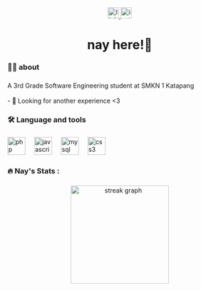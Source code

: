 <div align="center">
  <a href="https://www.linkedin.com/in/nayla-anisya-tagore-b9582b318" target="_blank">
    <img src="https://img.shields.io/static/v1?message=LinkedIn&logo=linkedin&label=&color=0077B5&logoColor=white&labelColor=&style=for-the-badge" height="25" alt="linkedin logo"  />
  </a>
  <a href="https://www.instagram.com/e.nayz/" target="_blank">
    <img src="https://img.shields.io/static/v1?message=Instagram&logo=instagram&label=&color=E4405F&logoColor=white&labelColor=&style=for-the-badge" height="25" alt="instagram logo"  />
  </a>
</div>

###

<h1 align="center">nay here!👋</h1>

###

<h3 align="left">👩‍💻  about</h3>

###

<p align="left">A 3rd Grade Software Engineering student at SMKN 1 Katapang <br><br>- 🔭 Looking for another experience <3</p>

###

<h3 align="left">🛠 Language and tools</h3>

###

<div align="left">
  <img src="https://cdn.jsdelivr.net/gh/devicons/devicon/icons/php/php-original.svg" height="40" alt="php logo"  />
  <img width="12" />
  <img src="https://cdn.jsdelivr.net/gh/devicons/devicon/icons/javascript/javascript-original.svg" height="40" alt="javascript logo"  />
  <img width="12" />
  <img src="https://cdn.jsdelivr.net/gh/devicons/devicon/icons/mysql/mysql-original.svg" height="40" alt="mysql logo"  />
  <img width="12" />
  <img src="https://cdn.jsdelivr.net/gh/devicons/devicon/icons/css3/css3-original.svg" height="40" alt="css3 logo"  />
</div>

###

<h3 align="left">🔥   Nay's Stats :</h3>

###

<div align="center">
  <img src="https://streak-stats.demolab.com?user=nylanisya&locale=en&mode=daily&theme=dark&hide_border=false&border_radius=5&order=3" height="220" alt="streak graph"  />
</div>

###

